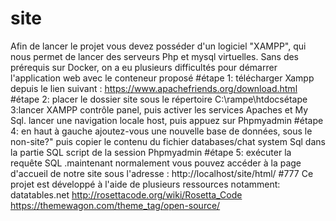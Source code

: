 
# site
Afin de lancer le projet vous devez posséder d'un logiciel "XAMPP", qui nous permet de lancer des serveurs Php et mysql virtuelles.
Sans des prérequis sur Docker, on a eu plusieurs difficultés pour démarrer l'application web avec le conteneur proposé
#étape 1:
télécharger Xampp depuis le lien suivant : https://www.apachefriends.org/download.html
#étape 2:
placer le dossier site sous le répertoire C:\rampe\htdocsétape 3:lancer XAMPP contrôle panel, puis activer les services Apaches et My Sql.
lancer une navigation locale host, puis appuez sur Phpmyadmin
#étape 4:
en haut à gauche ajoutez-vous une nouvelle base de données, sous le non-site?" puis copier le contenu du fichier databases/chat system Sql dans la partie SQL script de la session Phpmyadmin
#étape 5:
exécuter la requête SQL .maintenant normalement vous pouvez accéder à la page d'accueil de notre site sous l'adresse : http://localhost/site/html/
#777
Ce projet est développé à l'aide de plusieurs ressources notamment:
 datatables.net 
http://rosettacode.org/wiki/Rosetta_Code
 https://themewagon.com/theme_tag/open-source/
